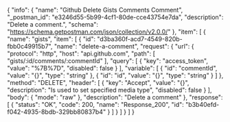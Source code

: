 {
  "info": {
    "name": "Github Delete Gists  Comments Comment",
    "_postman_id": "e3246d55-5b99-4cf1-80de-cce43754e7da",
    "description": "Delete a comment.",
    "schema": "https://schema.getpostman.com/json/collection/v2.0.0/"
  },
  "item": [
    {
      "name": "gists",
      "item": [
        {
          "id": "d3ba360f-acd7-4549-820b-fbb0c49915b7",
          "name": "delete-a-comment",
          "request": {
            "url": {
              "protocol": "http",
              "host": "api.github.com",
              "path": [
                "gists/:id/comments/:commentId"
              ],
              "query": [
                {
                  "key": "access_token",
                  "value": "%7B%7D",
                  "disabled": false
                }
              ],
              "variable": [
                {
                  "id": "commentId",
                  "value": "{}",
                  "type": "string"
                },
                {
                  "id": "id",
                  "value": "{}",
                  "type": "string"
                }
              ]
            },
            "method": "DELETE",
            "header": [
              {
                "key": "Accept",
                "value": "{}",
                "description": "Is used to set specified media type",
                "disabled": false
              }
            ],
            "body": {
              "mode": "raw"
            },
            "description": "Delete a comment"
          },
          "response": [
            {
              "status": "OK",
              "code": 200,
              "name": "Response_200",
              "id": "b3b40efd-f042-4935-8bdb-329bb80837b4"
            }
          ]
        }
      ]
    }
  ]
}